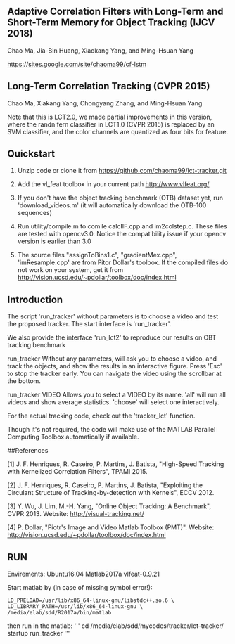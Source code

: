 ## Adaptive Correlation Filters with Long-Term and Short-Term Memory for Object Tracking (IJCV 2018)

Chao Ma, Jia-Bin Huang, Xiaokang Yang, and Ming-Hsuan Yang

https://sites.google.com/site/chaoma99/cf-lstm

## Long-Term Correlation Tracking (CVPR 2015)

Chao Ma, Xiakang Yang, Chongyang Zhang, and Ming-Hsuan Yang


Note that this is LCT2.0, we made partial improvements in this version, where the randn fern classifier in LCT1.0 (CVPR 2015) is replaced by an SVM classifier, and the color channels are quantized as four bits for feature.

## Quickstart

1. Unzip code or clone it from https://github.com/chaoma99/lct-tracker.git

2. Add the vl_feat toolbox in your current path
   http://www.vlfeat.org/

3. If you don't have the object tracking benchmark (OTB) dataset yet, run 'download_videos.m' (it will automatically download the OTB-100 sequences)

4. Run utility/compile.m to comile calcIIF.cpp and im2colstep.c. These files are tested with opencv3.0. Notice the compatibility issue if your opencv version is earlier than 3.0

5. The source files "assignToBins1.c", "gradientMex.cpp", 'imResample.cpp' are from Pitor Dollar's toolbox. 
   If the compiled files do not work on your system, get it from
   http://vision.ucsd.edu/~pdollar/toolbox/doc/index.html 

## Introduction

The script 'run_tracker' without parameters is to choose a video and test the proposed tracker. The start interface is 'run_tracker'.

We also provide the interface 'run_lct2' to reproduce our results on OBT tracking benchmark

 run_tracker
   Without any parameters, will ask you to choose a video, and track the objects, 
   and show the results in an interactive figure. Press 'Esc' to stop the tracker early. 
   You can navigate the video using the scrollbar at the bottom.

 run_tracker VIDEO
   Allows you to select a VIDEO by its name. 'all' will run all videos
   and show average statistics. 'choose' will select one interactively.

For the actual tracking code, check out the 'tracker_lct' function.

Though it's not required, the code will make use of the MATLAB Parallel Computing
Toolbox automatically if available.

##References

[1] J. F. Henriques, R. Caseiro, P. Martins, J. Batista, "High-Speed Tracking with
Kernelized Correlation Filters", TPAMI 2015.

[2] J. F. Henriques, R. Caseiro, P. Martins, J. Batista, "Exploiting the Circulant
Structure of Tracking-by-detection with Kernels", ECCV 2012.

[3] Y. Wu, J. Lim, M.-H. Yang, "Online Object Tracking: A Benchmark", CVPR 2013.
Website: http://visual-tracking.net/

[4] P. Dollar, "Piotr's Image and Video Matlab Toolbox (PMT)".
Website: http://vision.ucsd.edu/~pdollar/toolbox/doc/index.html


## RUN
Envirements: 
Ubuntu16.04
Matlab2017a
vlfeat-0.9.21

Start matlab by (in case of missing symbol error!):
```
LD_PRELOAD=/usr/lib/x86_64-linux-gnu/libstdc++.so.6 \
LD_LIBRARY_PATH=/usr/lib/x86_64-linux-gnu \
/media/elab/sdd/R2017a/bin/matlab
```
then run in the matlab:
'''
cd /media/elab/sdd/mycodes/tracker/lct-tracker/
startup
run_tracker
'''